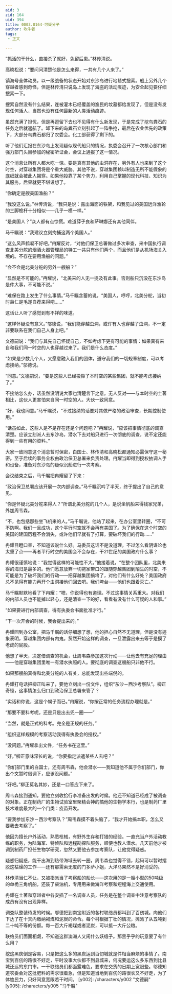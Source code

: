 ```yaml
---
aid: 3
zid: 164
uid: 394
title: 0003.0164-可疑分子
author: 吹牛者
tags: 
 - 正文

---
```




  “抓活的干什么，直接杀了就好，免留后患。”林传清说。

  高晓松说：“要问问清楚他是怎么来得，一共有几个人来了。”

  镇海号全体动员，以一级战备的状态开始对东沙岛进行地毯式搜索。船上另外几个穿越者感到奇怪，但是林传清只说岛上发现了海盗的活动痕迹，为安全起见要仔细搜索一下。

  搜索自然没有什么结果，连被灌木已经覆盖的渔民的坟墓都给发现了，但是没有发现任何活人，当然也没有任何最新的人类活动痕迹。

  虽然充满了担忧，但是再逗留下去也不见得有什么新发现，于是完成了挖鸟粪石的任务之后就返航了。卸下来的鸟粪石立刻引起了一阵争抢，最后在农业优先的政策下，大部分鸟粪石都归了农委会。化工部获得了剩下的。

  听了他们汇报在东沙岛上发现疑似现代船只的情况，执委会召开了一次核心部门和强力部门头目参加的秘密听证会，会议上通报了这一情况。

  这个消息让所有人都大吃一惊。要是真有其他的虫洞存在，另外有人也来到了这个时空，对穿越集团将是个重大威胁。其他不说，穿越集团赖以制造无所不能假象的底细就会被此人揭穿。如果他投靠了某个势力，利用自己掌握的现代科技、知识为其服务，后果就更不堪设想了。

  “你确定是艘美国渔船？”

  “我没这么说。”林传清说，“我只是说：露出海面的铁架，和我见过的美国远洋渔轮的三脚桅杆十分相似——几乎一模一样。”

  “是美国人？”众人都有点惊慌。难道薛子良和萨琳娜还有其他同伴。

  马千瞩说：“我建议立刻拘捕这两个美国人。”

  “这么风声鹤唳不好吧。”冉耀反对，“对他们保卫总署做过多次审查，来中国执行调查北美分舵的烟酒火器管理局的特工一共只有他们两个，而且他们是从机场海关入境的。不存在要用渔船的问题。”

  “会不会是北美分舵的另外一艘船？”

  “显然是不可能的。”冉耀说，“北美来的人无一提及有此事。否则船只沉没在东沙岛是件大事，不可能不说。”

  “难保在路上发生了什么事情。”马千瞩含蓄的说，“美国人，哼哼，北美分舵，当初时袅仁是毛遂自荐来得吧……”

  这话让人听了感觉到有不祥的味道。

  “这样怀疑没有意义。”邬德说，“我们能穿越虫洞，或许有人也穿越了虫洞，不一定非要联系在我们自己人身上吧。”

  文德嗣说：“我们与其先自己怀疑自己，不如考虑下更有可能的事情：如果真有来自和我们同一时空的人也穿越过来了。我们是什么态度。”

  “如果是少数几个人，又愿意融入我们的团体，遵守我们的一切规章制度，可以考虑接纳。”邬德说。

  “同意。”文德嗣说，“要是这些人已经投靠了本时空的某些集团，就不能考虑接纳了。”

  不接纳怎么办，话虽然没明说大家也清楚言下之意。无人反对——与本时空的土著相比，这伙人更害怕来自同一时空的人。大伙一致同意。

  “好，我也同意。”马千瞩说，“不过接纳的话要对其做严格的政治审查，长期控制使用。”

  “话虽如此，这些人是不是存在还是个问题吧？”冉耀说，“应该把事情彻底的调查清楚。应该立刻派人去东沙岛，潜水下去对船只进行一次彻底的调查，说不定还能得到一些有用的资料。”

  大家一致同意这个消息暂时保密，白国士、林传清和高晓松都通知必需保守这一秘密。至于后续的事务全权由政治保卫总署来负责处理。冉耀当即得到授权抽调人手和设备，准备对东沙岛的疑似沉船进行一次考察。

  会议结束之后，马千瞩把冉耀留了下来：

  “政治保卫总署应该开展一次内部调查。”马千瞩沉吟了半天，终于提出了自己的意见。

  “你是怀疑北美分舵来得人？”所谓北美分舵的几个人，是说坐帆船来得钱家兄弟，外加周韦森。

  “不，也包括那些坐飞机来的人。”马千瞩说，他站了起来，在办公室里转圈，“不可不防啊。我们一旦成功，这个平行时空就不会再有美国了。为了确保在这个时空的美国的建国历程不会消失，或许他们早就有了打算，要破坏我们的行动……”

  冉耀目瞪口呆，不知道该说什么好。马委员这话不是没道理，不过怎么看阴谋论也太重了点——再者平行时空的美国会不会存在，干21世纪的美国政府什么事？

  冉耀很谨慎地说：“我觉得这样的可能性不大。”他接着说，“在整个团队里，北美来得的海归是最多的。他们愿意放弃一切拖家带口的跟随穿越集团到陌生的时空，不可能是为了破坏我们的行动——把穿越集团搞垮了，对他们有什么好处？美国政府总不见得有能力再开个虫洞接他们回去吧。我们垮台——他们也跟着灭亡。”

  马千瞩默默地看了下冉耀：“嗯，你说得也有道理。不过这事情关系重大。对我们的内部人员也不能掉以轻心，还是清查一下的好，看看有没有什么可疑的人和事。”

  “如果要进行内部调查，得有执委会书面批准才行。”

  “下一次开会的时候，我会提出来的。”

  冉耀回到办公室，把马千瞩的话仔细想了想，他的担心自然不无道理，但是没有迹象表明，穿越集团内部有内鬼。贸然开始这样的调查，一旦泄露出来去等于是摸了老虎的屁股。

  他想了半天，决定借调查的机会，让周韦森参加这次行动——让他去有充足的理由——他是穿越集团里唯一有潜水执照的人。要彻底的调查这艘船只非他不行。

  如果那艘船真得和北美分舵的人有关，总能发现出些端倪的。

  冉耀打电话把柳正叫来了，要他立刻出一份文件，组织“东沙－西沙考察队”。柳正奇怪，这事情怎么归口到政治保卫总署来管了？

  “实话和你说，这是个幌子而已。”冉耀说，“你按正常的任务流程办理就是。”

  “那要不要科考呢，还是只是出去兜一圈——”

  “当然，就是正式的科考。完全是正规的任务。”

  “组织这样规模的考察活动我得有执委会的授权。”

  “没问题。”冉耀拿出文件，“任务书在这里。”

  “好。”柳正意味深长的说，“你要指定派遣某些人去吧？”

  “你们部门里的白国士，还有周韦森，他会潜水——我知道他不属于你们部门，你出个文暂时借调下，应该没问题。”

  “好吧。”柳正莫名其妙，还是一口答应下来了。

  周韦森接到通知，要他立刻收拾行李准备出发的时候。他还不知道已经成了被调查的对象。正在制药厂的生物试验室里聚精会神的搞他的生物学本行，也是制药厂里技术难度最大的一个门类：疫苗开发。

  “要我参加东沙－西沙考察队？”周韦森摸不着头脑了，“我才开始搞本职，怎么又要我去考察了。”

  他因为擅长户外活动，熟悉枪械，有野外生存和打猎的经验。一直充当户外活动教练的职务，为陆海军、特侦队和远程勘探队服务，顺便也教人潜水。几天前他才被调到制药厂担任生物学研究，忽然又要他去参加考察队，让他觉得疑惑。

  疑惑归疑惑，能干出海到热带海域去转一圈，周韦森也觉得不错，起码可以暂时摆脱这枯燥的工作——还有那需索无度的门多萨小姐，大洋马果然不是好消受的。

  林传清当仁不让，又被指派当了考察船的船长——这次用的是一艘小型的50吨级的单桅三角帆船，还装了柴油机，专用用来做海洋考察和短程海上交通使用。

  冉耀在土著和穿越者中各安插了一名调查人员，任务是在整个调查中注意考察队的成员有没有出现异样。

  调查队整装待发的时候。邬德把到南宝附近的各村联络员都叫到了百仞城。向他们下达了在十天内缴纳褐煤和泥炭的命令。每个村根据丁壮的情况，摊派了从五吨到二十吨不等的份额。每一百大斤褐煤或者泥炭，可以抵一大斤公粮。

  联络员们面面相觑，不知道这群澳洲人又闹什么妖蛾子。那黑乎乎的玩意要了有什么用？

  挖这黑炭倒是容易，只是把这么多的黑炭运到百仞城就是件相当麻烦的事情了。南宝到百仞的路很不好走，平时没事大伙都不到县城来，何况要运这么多东西到比县城还远的东门市。一干联络员们都面露难色，要求在交货的日期上宽限些。邬德知道农委会对这批肥料的需求很着急，但是知道当地到百仞的路很长又不好走，为了体恤民力，只好同意宽限若干时间。
[y002]: /characters/y002 "文德嗣"
[y005]: /characters/y005 "马千瞩"


